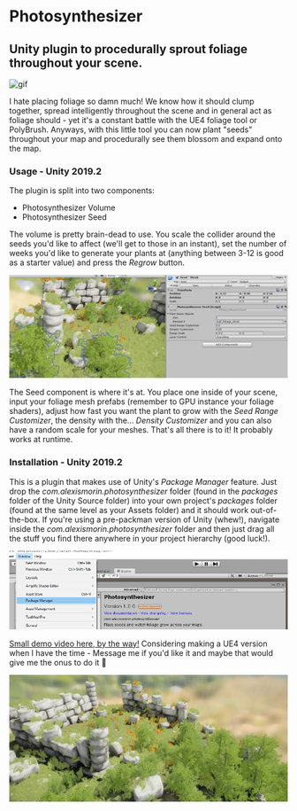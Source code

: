 # Photosynthesizer
##  Unity plugin to procedurally sprout foliage throughout your scene.

![gif](images/gif.gif)

I hate placing foliage so damn much! We know how it should clump together, spread intelligently throughout the scene and in general act as foliage should - yet it's a constant battle with the UE4 foliage tool or PolyBrush. Anyways, with this little tool you can now plant "seeds" throughout your map and procedurally see them blossom and expand onto the map.

### Usage - Unity 2019.2

The plugin is split into two components:

- Photosynthesizer Volume
- Photosynthesizer Seed

The volume is pretty brain-dead to use. You scale the collider around the seeds you'd like to affect (we'll get to those in an instant), set the number of weeks you'd like to generate your plants at (anything between 3-12 is good as a starter value) and press the *Regrow* button. 

![usage](images/usage.png)

The Seed component is where it's at. You place one inside of your scene, input your foliage mesh prefabs (remember to GPU instance your foliage shaders), adjust how fast you want the plant to grow with the *Seed Range Customizer*, the density with the... *Density Customizer* and you can also have a random scale for your meshes. That's all there is to it! It probably works at runtime.

### Installation - Unity 2019.2

This is a plugin that makes use of Unity's *Package Manager* feature. Just drop the *com.alexismorin.photosynthesizer* folder (found in the *packages* folder of the Unity Source folder) into your own project's *packages* folder (found at the same level as your Assets folder) and it should work out-of-the-box. If you're using a pre-packman version of Unity (whew!), navigate inside the *com.alexismorin.photosynthesizer* folder and then just drag all the stuff you find there anywhere in your project hierarchy (good luck!).

![packman](images/packman.png)

[Small demo video here, by the way!](https://youtu.be/BLAwU7__tSU) Considering making a UE4 version when I have the time - Message me if you'd like it and maybe that would give me the onus to do it 🤔

![footer](images/footer.png)


